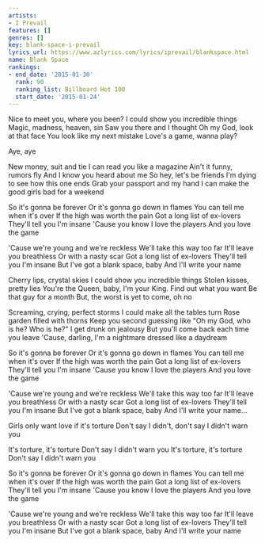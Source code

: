 ```yaml
---
artists:
- I Prevail
features: []
genres: []
key: blank-space-i-prevail
lyrics_url: https://www.azlyrics.com/lyrics/iprevail/blankspace.html
name: Blank Space
rankings:
- end_date: '2015-01-30'
  rank: 90
  ranking_list: Billboard Hot 100
  start_date: '2015-01-24'
---
```


Nice to meet you, where you been?
I could show you incredible things
Magic, madness, heaven, sin
Saw you there and I thought
Oh my God, look at that face
You look like my next mistake
Love's a game, wanna play?

Aye, aye

New money, suit and tie
I can read you like a magazine
Ain't it funny, rumors fly
And I know you heard about me
So hey, let's be friends
I'm dying to see how this one ends
Grab your passport and my hand
I can make the good girls bad for a weekend

So it's gonna be forever
Or it's gonna go down in flames
You can tell me when it's over
If the high was worth the pain
Got a long list of ex-lovers
They'll tell you I'm insane
'Cause you know I love the players
And you love the game

'Cause we're young and we're reckless
We'll take this way too far
It'll leave you breathless
Or with a nasty scar
Got a long list of ex-lovers
They'll tell you I'm insane
But I've got a blank space, baby
And I'll write your name

Cherry lips, crystal skies
I could show you incredible things
Stolen kisses, pretty lies
You're the Queen, baby, I'm your King.
Find out what you want
Be that guy for a month
But, the worst is yet to come, oh no

Screaming, crying, perfect storms
I could make all the tables turn
Rose garden filled with thorns
Keep you second guessing like
"Oh my God, who is he? Who is he?"
I get drunk on jealousy
But you'll come back each time you leave
'Cause, darling, I'm a nightmare dressed like a daydream

So it's gonna be forever
Or it's gonna go down in flames
You can tell me when it's over
If the high was worth the pain
Got a long list of ex-lovers
They'll tell you I'm insane
'Cause you know I love the players
And you love the game

'Cause we're young and we're reckless
We'll take this way too far
It'll leave you breathless
Or with a nasty scar
Got a long list of ex-lovers
They'll tell you I'm insane
But I've got a blank space, baby
And I'll write your name...

Girls only want love if it's torture
Don't say I didn't, don't say I didn't warn you

It's torture, it's torture
Don't say I didn't warn you
It's torture, it's torture
Don't say I didn't warn you

So it's gonna be forever
Or it's gonna go down in flames
You can tell me when it's over
If the high was worth the pain
Got a long list of ex-lovers
They'll tell you I'm insane
'Cause you know I love the players
And you love the game

'Cause we're young and we're reckless
We'll take this way too far
It'll leave you breathless
Or with a nasty scar
Got a long list of ex-lovers
They'll tell you I'm insane
But I've got a blank space, baby
And I'll write your name



